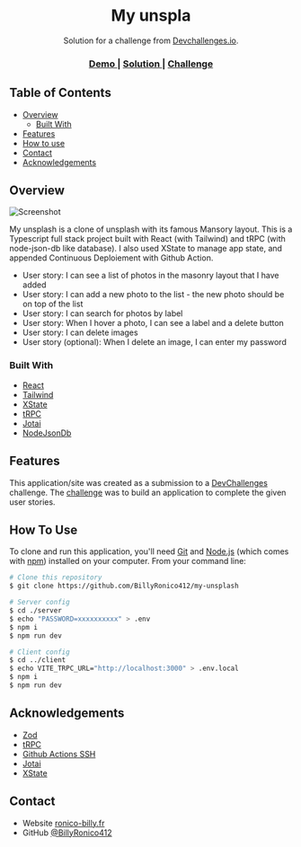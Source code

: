 <!-- Please update value in the {}  -->

<h1 align="center">My unspla</h1>

<div align="center">
   Solution for a challenge from  <a href="http://devchallenges.io" target="_blank">Devchallenges.io</a>.
</div>

<div align="center">
  <h3>
    <a href="https://my-unsplash-indol.vercel.app/">
      Demo
    </a>
    <span> | </span>
    <a href="https://github.com/BillyRonico412/my-unsplash">
      Solution
    </a>
    <span> | </span>
    <a href="https://devchallenges.io/challenges/rYyhwJAxMfES5jNQ9YsP">
      Challenge
    </a>
  </h3>
</div>

<!-- TABLE OF CONTENTS -->

## Table of Contents

- [Overview](#overview)
  - [Built With](#built-with)
- [Features](#features)
- [How to use](#how-to-use)
- [Contact](#contact)
- [Acknowledgements](#acknowledgements)

<!-- OVERVIEW -->

## Overview

![Screenshot](https://github.com/BillyRonico412/my-unsplash/assets/65350513/ae18d7a9-cf96-41cf-aecb-4124298b12d4)

My unsplash is a clone of unsplash with its famous Mansory layout. 
This is a Typescript full stack project built with React (with Tailwind) and tRPC (with node-json-db like database). 
I also used XState to manage app state, and appended Continuous Deploiement with Github Action.

- User story: I can see a list of photos in the masonry layout that I have added
- User story: I can add a new photo to the list - the new photo should be on top of the list
- User story: I can search for photos by label
- User story: When I hover a photo, I can see a label and a delete button
- User story: I can delete images
- User story (optional): When I delete an image, I can enter my password

### Built With

<!-- This section should list any major frameworks that you built your project using. Here are a few examples.-->

- [React](https://reactjs.org/)
- [Tailwind](https://tailwindcss.com/)
- [XState](https://xstate.js.org/docs/)
- [tRPC](https://trpc.io/)
- [Jotai](https://jotai.org/)
- [NodeJsonDb](https://www.npmjs.com/package/node-json-db)

## Features

<!-- List the features of your application or follow the template. Don't share the figma file here :) -->

This application/site was created as a submission to a [DevChallenges](https://devchallenges.io/challenges) challenge. The [challenge](https://devchallenges.io/challenges/rYyhwJAxMfES5jNQ9YsP) was to build an application to complete the given user stories.

## How To Use

<!-- Example: -->

To clone and run this application, you'll need [Git](https://git-scm.com) and [Node.js](https://nodejs.org/en/download/) (which comes with [npm](http://npmjs.com)) installed on your computer. From your command line:

```bash
# Clone this repository
$ git clone https://github.com/BillyRonico412/my-unsplash

# Server config
$ cd ./server
$ echo "PASSWORD=xxxxxxxxxx" > .env
$ npm i
$ npm run dev

# Client config
$ cd ../client
$ echo VITE_TRPC_URL="http://localhost:3000" > .env.local
$ npm i
$ npm run dev
```

## Acknowledgements

<!-- This section should list any articles or add-ons/plugins that helps you to complete the project. This is optional but it will help you in the future. For example: -->

- [Zod](https://devchallenges-blogs.web.app/how-to-replicate-design/)
- [tRPC](https://trpc.io/)
- [Github Actions SSH](https://github.com/appleboy/ssh-action)
- [Jotai](https://jotai.org/)
- [XState](https://xstate.js.org/docs/)

## Contact

- Website [ronico-billy.fr](https://ronico-billy.fr)
- GitHub [@BillyRonico412](https://github.com/BillyRonico412)
